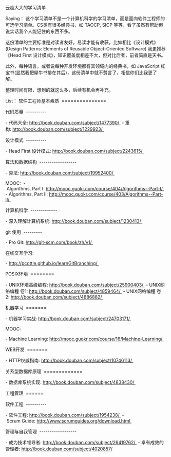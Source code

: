 云超大大的学习清单

Saying： 
这个学习清单不是一个计算机科学的学习清单，而是面向软件工程师的可选学习清单。CS类有很多经典书，如 TAOCP, SICP 等等，看了虽然有帮助但说实话我个人能记住的东西不多。  

这份清单的主要标准是对读者友好，易读才能有收获，比如相比《设计模式》(Design Patterns: Elements of Reusable Object-Oriented Software) 我更推荐《Head First 设计模式》，知识覆盖度相差不大，但对比后者，前者简直是天书。  

此外，每种语言，或者说每种开发环境都有其领域内的经典书，如 JavaScript 红宝书(显然我把犀牛书排在其后)，这份清单中就不赘言了，相信你们比我更了解。  

整理时间有限，想到的就这么多，后续有机会再补充。  


List： 
软件工程师基本素质  
===============  

代码质量  
----------  

- 代码大全: http://book.douban.com/subject/1477390/  
- 重构: http://book.douban.com/subject/1229923/  

设计模式  
----------  

- Head First 设计模式: http://book.douban.com/subject/2243615/  

算法和数据结构  
------------------  

- 算法: http://book.douban.com/subject/19952400/  

MOOC:  
- Algorithms, Part I: http://mooc.guokr.com/course/404/Algorithms--Part-I/  
- Algorithms, Part II: http://mooc.guokr.com/course/403/Algorithms--Part-II/  

计算机科学  
-------------  

- 深入理解计算机系统: http://book.douban.com/subject/1230413/  

git 使用  
---------  

- Pro Git: http://git-scm.com/book/zh/v1/  

在线交互学习:  

- http://pcottle.github.io/learnGitBranching/  


POSIX环境  
========  

- UNIX环境高级编程: http://book.douban.com/subject/25900403/  
- UNIX网络编程 卷1: http://book.douban.com/subject/4859464/  
- UNIX网络编程 卷2: http://book.douban.com/subject/4886882/  


机器学习  
=======  

- 机器学习实战: http://book.douban.com/subject/24703171/  

MOOC:  

- Machine Learning: http://mooc.guokr.com/course/16/Machine-Learning/  


WEB开发  
=======  

- HTTP权威指南: http://book.douban.com/subject/10746113/  


关系型数据库原理  
=============  

- 数据库系统实现: http://book.douban.com/subject/4838430/  


工程管理  
======  

软件工程  
----------  

- 软件工程: http://book.douban.com/subject/1954238/  
- Scrum Guide: http://www.scrumguides.org/download.html  

管理与自我管理  
------------------  

- 成为技术领导者: http://book.douban.com/subject/26419762/  
- 卓有成效的管理者: http://book.douban.com/subject/4020857/
